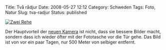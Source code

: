 Title: Två rådjur
Date: 2008-05-27 12:12
Category: Schweden
Tags: Foto, Natur
Slug: tva-radjur
Status: published

[![Zwei
Rehe](/pic/radjurx2_s.jpg "Zwei Rehe")](/pic/radjurx2_l.jpg)

Der Hauptvorteil der [neuen
Kamera](http://www.fiket.de/2008/05/13/present-till-mig-sjaelv/) ist
nicht, dass sie bessere Bilder macht, sondern dass ich wieder öfter mit
der Fototasche vor die Tür gehe. Das Bild ist von vor ein paar Tagen,
nur 500 Meter von selbiger entfernt.

